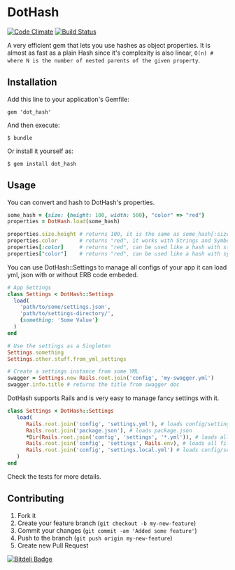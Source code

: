 # DotHash
[![Code Climate](https://codeclimate.com/github/3den/dot_hash.png)](https://codeclimate.com/github/3den/dot_hash) [![Build Status](https://travis-ci.org/3den/dot_hash.png?branch=master)](https://travis-ci.org/3den/dot_hash)

A very efficient gem that lets you use hashes as object properties. It is almost as fast as a plain Hash
since it's complexity is also linear, `O(n) # where N is the number of nested parents of the given property`.

## Installation

Add this line to your application's Gemfile:

    gem 'dot_hash'

And then execute:

    $ bundle

Or install it yourself as:

    $ gem install dot_hash

## Usage

You can convert and hash to DotHash's properties.

```ruby
some_hash = {size: {height: 100, width: 500}, "color" => "red"}
properties = DotHash.load(some_hash)

properties.size.height # returns 100, it is the same as some_hash[:size][:height]
properties.color       # returns "red", it works with Strings and Symbol keys
properties[:color]     # returns "red", can be used like a hash with string keys
properties["color"]    # returns "red", can be used like a hash with symbol keys
```

You can use DotHash::Settings to manage all configs of your app it can load yml, json with or without ERB code embeded.

```ruby
# App Settings
class Settings < DotHash::Settings
  load(
    'path/to/some/settings.json',
    'path/to/settings-directory/',
    {something: 'Some Value'}
  )
end

# Use the settings as a Singleton
Settings.something
Settings.other.stuff.from_yml_settings

# Create a settings instance from some YML
swagger = Settings.new Rails.root.join('config', 'my-swagger.yml')
swagger.info.title # returns the title from swagger doc
```

DotHash supports Rails and is very easy to manage fancy settings with it.

```ruby
class Settings < DotHash::Settings
   load(
      Rails.root.join('config', 'settings.yml'), # loads config/settings.yml
      Rails.root.join('package.json'), # loads package.json
      *Dir(Rails.root.join('config', 'settings', '*.yml')), # loads all config/settings/*.yml but dont go to nested directories
      Rails.root.join('config', 'settings', Rails.env), # loads all files on config/settings/<env>/
      Rails.root.join('config', 'settings.local.yml') # loads config/settings.local.yml
   )
end
```

Check the tests for more details.

## Contributing

1. Fork it
2. Create your feature branch (`git checkout -b my-new-feature`)
3. Commit your changes (`git commit -am 'Added some feature'`)
4. Push to the branch (`git push origin my-new-feature`)
5. Create new Pull Request


[![Bitdeli Badge](https://d2weczhvl823v0.cloudfront.net/3den/dot_hash/trend.png)](https://bitdeli.com/free "Bitdeli Badge")

